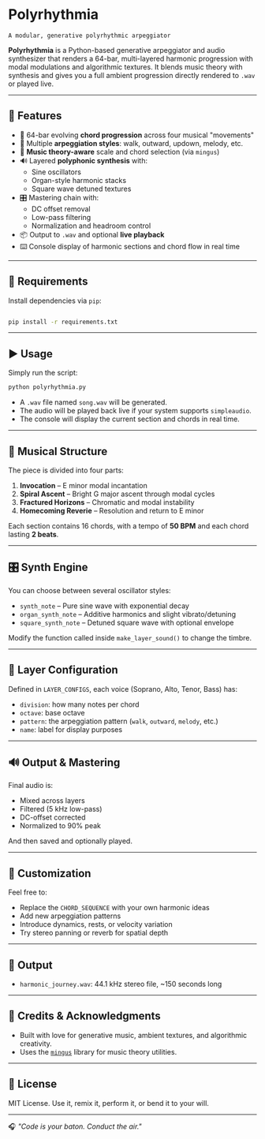 # Polyrhythmia
`A modular, generative polyrhythmic arpeggiator`

**Polyrhythmia** is a Python-based generative arpeggiator and audio synthesizer that renders a 64-bar, multi-layered harmonic progression with modal modulations and algorithmic textures. It blends music theory with synthesis and gives you a full ambient progression directly rendered to `.wav` or played live.

---

## 🧰 Features

- 🎼 64-bar evolving **chord progression** across four musical "movements"
- 🎹 Multiple **arpeggiation styles**: walk, outward, updown, melody, etc.
- 🧠 **Music theory-aware** scale and chord selection (via `mingus`)
- 🔊 Layered **polyphonic synthesis** with:
  - Sine oscillators
  - Organ-style harmonic stacks
  - Square wave detuned textures
- 🎛️ Mastering chain with:
  - DC offset removal
  - Low-pass filtering
  - Normalization and headroom control
- 📦 Output to `.wav` and optional **live playback**
- ⌨️ Console display of harmonic sections and chord flow in real time

---

## 🚀 Requirements

Install dependencies via `pip`:

```bash

pip install -r requirements.txt
```

---

## ▶️ Usage

Simply run the script:

```bash
python polyrhythmia.py
```

- A `.wav` file named `song.wav` will be generated.
- The audio will be played back live if your system supports `simpleaudio`.
- The console will display the current section and chords in real time.

---

## 🧠 Musical Structure

The piece is divided into four parts:

1. **Invocation** – E minor modal incantation
2. **Spiral Ascent** – Bright G major ascent through modal cycles
3. **Fractured Horizons** – Chromatic and modal instability
4. **Homecoming Reverie** – Resolution and return to E minor

Each section contains 16 chords, with a tempo of **50 BPM** and each chord lasting **2 beats**.

---

## 🎛️ Synth Engine

You can choose between several oscillator styles:

- `synth_note` – Pure sine wave with exponential decay
- `organ_synth_note` – Additive harmonics and slight vibrato/detuning
- `square_synth_note` – Detuned square wave with optional envelope

Modify the function called inside `make_layer_sound()` to change the timbre.

---

## 🎹 Layer Configuration

Defined in `LAYER_CONFIGS`, each voice (Soprano, Alto, Tenor, Bass) has:

- `division`: how many notes per chord
- `octave`: base octave
- `pattern`: the arpeggiation pattern (`walk`, `outward`, `melody`, etc.)
- `name`: label for display purposes

---

## 🔊 Output & Mastering

Final audio is:

- Mixed across layers
- Filtered (5 kHz low-pass)
- DC-offset corrected
- Normalized to 90% peak

And then saved and optionally played.

---

## 📝 Customization

Feel free to:
- Replace the `CHORD_SEQUENCE` with your own harmonic ideas
- Add new arpeggiation patterns
- Introduce dynamics, rests, or velocity variation
- Try stereo panning or reverb for spatial depth

---

## 📁 Output

- `harmonic_journey.wav`: 44.1 kHz stereo file, ~150 seconds long

---

## 🧠 Credits & Acknowledgments

- Built with love for generative music, ambient textures, and algorithmic creativity.
- Uses the [`mingus`](https://github.com/bspaans/python-mingus) library for music theory utilities.

---

## 📜 License

MIT License. Use it, remix it, perform it, or bend it to your will.

---

🎧 _"Code is your baton. Conduct the air."_

